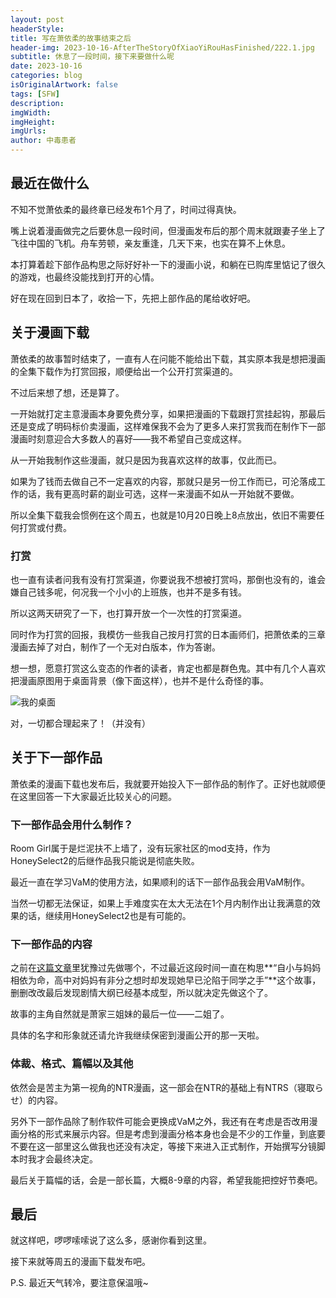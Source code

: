 ```yaml
---
layout: post
headerStyle:
title: 写在萧依柔的故事结束之后
header-img: 2023-10-16-AfterTheStoryOfXiaoYiRouHasFinished/222.1.jpg
subtitle: 休息了一段时间，接下来要做什么呢
date: 2023-10-16
categories: blog
isOriginalArtwork: false
tags: [SFW]
description:
imgWidth:
imgHeight:
imgUrls:
author: 中毒患者
---
```

## 最近在做什么

不知不觉萧依柔的最终章已经发布1个月了，时间过得真快。

嘴上说着漫画做完之后要休息一段时间，但漫画发布后的那个周末就跟妻子坐上了飞往中国的飞机。舟车劳顿，亲友重逢，几天下来，也实在算不上休息。

本打算着趁下部作品构思之际好好补一下的漫画小说，和躺在已购库里惦记了很久的游戏，也最终没能找到打开的心情。

好在现在回到日本了，收拾一下，先把上部作品的尾给收好吧。


## 关于漫画下载

萧依柔的故事暂时结束了，一直有人在问能不能给出下载，其实原本我是想把漫画的全集下载作为打赏回报，顺便给出一个公开打赏渠道的。

不过后来想了想，还是算了。

一开始就打定主意漫画本身要免费分享，如果把漫画的下载跟打赏挂起钩，那最后还是变成了明码标价卖漫画，这样难保我不会为了更多人来打赏我而在制作下一部漫画时刻意迎合大多数人的喜好——我不希望自己变成这样。

从一开始我制作这些漫画，就只是因为我喜欢这样的故事，仅此而已。

如果为了钱而去做自己不一定喜欢的内容，那就只是另一份工作而已，可沦落成工作的话，我有更高时薪的副业可选，这样一来漫画不如从一开始就不要做。

所以全集下载我会惯例在这个周五，也就是10月20日晚上8点放出，依旧不需要任何打赏或付费。

### 打赏

也一直有读者问我有没有打赏渠道，你要说我不想被打赏吗，那倒也没有的，谁会嫌自己钱多呢，何况我一个小小的上班族，也并不是多有钱。

所以这两天研究了一下，也打算开放一个一次性的打赏渠道。

同时作为打赏的回报，我模仿一些我自己按月打赏的日本画师们，把萧依柔的三章漫画去掉了对白，制作了一个无对白版本，作为答谢。

想一想，愿意打赏这么变态的作者的读者，肯定也都是群色鬼。其中有几个人喜欢把漫画原图用于桌面背景（像下面这样），也并不是什么奇怪的事。

![我的桌面](https://d3i33ap8n3le07.cloudfront.net/2023-10-16-AfterTheStoryOfXiaoYiRouHasFinished/myDesktopCapture.jpg)

对，一切都合理起来了！（并没有）


## 关于下一部作品

萧依柔的漫画下载也发布后，我就要开始投入下一部作品的制作了。正好也就顺便在这里回答一下大家最近比较关心的问题。

### 下一部作品会用什么制作？

Room Girl属于是烂泥扶不上墙了，没有玩家社区的mod支持，作为HoneySelect2的后继作品我只能说是彻底失败。

最近一直在学习VaM的使用方法，如果顺利的话下一部作品我会用VaM制作。

当然一切都无法保证，如果上手难度实在太大无法在1个月内制作出让我满意的效果的话，继续用HoneySelect2也是有可能的。


### 下一部作品的内容

之前在[这篇文章](https://naturerealized.com/blog/2023/05/24/SomePlanInFutureOfMyManga/)里犹豫过先做哪个，不过最近这段时间一直在构思**“自小与妈妈相依为命，高中对妈妈有非分之想时却发现她早已沦陷于同学之手”**这个故事，删删改改最后发现剧情大纲已经基本成型，所以就决定先做这个了。

故事的主角自然就是萧家三姐妹的最后一位——二姐了。

具体的名字和形象就还请允许我继续保密到漫画公开的那一天啦。


### 体裁、格式、篇幅以及其他

依然会是苦主为第一视角的NTR漫画，这一部会在NTR的基础上有NTRS（寝取らせ）的内容。

另外下一部作品除了制作软件可能会更换成VaM之外，我还有在考虑是否改用漫画分格的形式来展示内容。但是考虑到漫画分格本身也会是不少的工作量，到底要不要在这一部里这么做我也还没有决定，等接下来进入正式制作，开始撰写分镜脚本时我才会最终决定。

最后关于篇幅的话，会是一部长篇，大概8-9章的内容，希望我能把控好节奏吧。


## 最后

就这样吧，啰啰嗦嗦说了这么多，感谢你看到这里。

接下来就等周五的漫画下载发布吧。


P.S. 最近天气转冷，要注意保温哦~
